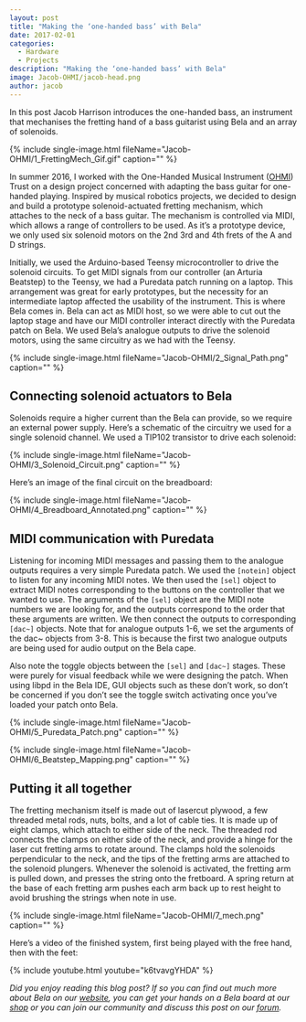 ```yaml
---
layout: post
title: "Making the ‘one-handed bass’ with Bela"
date: 2017-02-01
categories:
  - Hardware
  - Projects
description: "Making the ‘one-handed bass’ with Bela"
image: Jacob-OHMI/jacob-head.png
author: jacob
---
```

 
In this post Jacob Harrison introduces the one-handed bass, an instrument that mechanises the fretting hand of a bass guitarist using Bela and an array of solenoids.

{% include single-image.html fileName="Jacob-OHMI/1_FrettingMech_Gif.gif" caption="" %}

In summer 2016, I worked with the One-Handed Musical Instrument ([OHMI](http://www.ohmi.org.uk/)) Trust on a design project concerned with adapting the bass guitar for one-handed playing. Inspired by musical robotics projects, we decided to design and build a prototype solenoid-actuated fretting mechanism, which attaches to the neck of a bass guitar. The mechanism is controlled via MIDI, which allows a range of controllers to be used. As it’s a prototype device, we only used six solenoid motors on the 2nd 3rd and 4th frets of the A and D strings.
 
Initially, we used the Arduino-based Teensy microcontroller to drive the solenoid circuits. To get MIDI signals from our controller (an Arturia Beatstep) to the Teensy, we had a Puredata patch running on a laptop. This arrangement was great for early prototypes, but the necessity for an intermediate laptop affected the usability of the instrument. This is where Bela comes in. Bela can act as MIDI host, so we were able to cut out the laptop stage and have our MIDI controller interact directly with the Puredata patch on Bela. We used Bela’s analogue outputs to drive the solenoid motors, using the same circuitry as we had with the Teensy.
 
{% include single-image.html fileName="Jacob-OHMI/2_Signal_Path.png" caption="" %}
 
## Connecting solenoid actuators to Bela
 
Solenoids require a higher current than the Bela can provide, so we require an external power supply.  Here’s a schematic of the circuitry we used for a single solenoid channel. We used a TIP102 transistor to drive each solenoid:
 
{% include single-image.html fileName="Jacob-OHMI/3_Solenoid_Circuit.png" caption="" %}
 
Here’s an image of the final circuit on the breadboard:
 
{% include single-image.html fileName="Jacob-OHMI/4_Breadboard_Annotated.png" caption="" %}

## MIDI communication with Puredata
 
Listening for incoming MIDI messages and passing them to the analogue outputs requires a very simple Puredata patch. We used the `[notein]` object to listen for any incoming MIDI notes. We then used the `[sel]` object to extract MIDI notes corresponding to the buttons on the controller that we wanted to use. The arguments of the `[sel]` object are the MIDI note numbers we are looking for, and the outputs correspond to the order that these arguments are written. We then connect the outputs to corresponding `[dac~]` objects. Note that for analogue outputs 1-6, we set the arguments of the dac~ objects from 3-8. This is because the first two analogue outputs are being used for audio output on the Bela cape.
 
Also note the toggle objects between the `[sel]` and `[dac~]` stages. These were purely for visual feedback while we were designing the patch. When using libpd in the Bela IDE, GUI objects such as these don’t work, so don’t be concerned if you don’t see the toggle switch activating once you’ve loaded your patch onto Bela.
 
{% include single-image.html fileName="Jacob-OHMI/5_Puredata_Patch.png" caption="" %}

{% include single-image.html fileName="Jacob-OHMI/6_Beatstep_Mapping.png" caption="" %}

## Putting it all together
 
The fretting mechanism itself is made out of lasercut plywood, a few threaded metal rods, nuts, bolts, and a lot of cable ties. It is made up of eight clamps, which attach to either side of the neck. The threaded rod connects the clamps on either side of the neck, and provide a hinge for the laser cut fretting arms to rotate around. The clamps hold the solenoids perpendicular to the neck, and the tips of the fretting arms are attached to the solenoid plungers. Whenever the solenoid is activated, the fretting arm is pulled down, and presses the string onto the fretboard. A spring return at the base of each fretting arm pushes each arm back up to rest height to avoid brushing the strings when note in use.
 
{% include single-image.html fileName="Jacob-OHMI/7_mech.png" caption="" %}

Here’s a video of the finished system, first being played with the free hand, then with the feet:
 
{% include youtube.html youtube="k6tvavgYHDA" %}

*Did you enjoy reading this blog post? If so you can find out much more about Bela on our [website](https://bela.io), you can get your hands on a Bela board at our [shop](https://shop.bela.io) or you can join our community and discuss this post on our [forum](https://forum.bela.io).*
